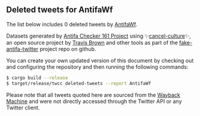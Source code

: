 ## Deleted tweets for AntifaWf

The list below includes 0 deleted tweets by
[AntifaWf](https://twitter.com/AntifaWf).



Datasets generated by [Antifa Checker 161 Project](https://twitter.com/antifacheck161) using ✨[cancel-culture](https://github.com/travisbrown/cancel-culture)✨, an open source project by 
[Travis Brown](https://twitter.com/travisbrown) and other tools as part of the 
[fake-antifa-twitter](https://github.com/antifacheck161/fake-antifa-twitter) project repo on github.

You can create your own updated version of this document by checking out and configuring the
repository and then running the following commands:

```bash
$ cargo build --release
$ target/release/twcc deleted-tweets --report AntifaWf
```

Please note that all tweets quoted here are sourced from the
[Wayback Machine](https://web.archive.org) and were not directly accessed through the Twitter API or
any Twitter client.

